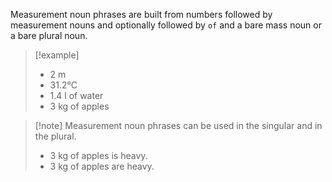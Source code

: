 Measurement noun phrases are built from numbers followed by measurement nouns and optionally followed by `of` and a bare mass noun or a bare plural noun.

>[!example]
>* 2 m 
>* 31.2°C 
>* 1.4 l of water 
>* 3 kg of apples


>[!note] Measurement noun phrases can be used in the singular and in the plural.
>* 3 kg of apples is heavy. 
>* 3 kg of apples are heavy.

